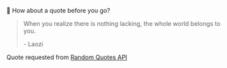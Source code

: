 📣 How about a quote before you go?

> When you realize there is nothing lacking, the whole world belongs to you.
>
> <p>- Laozi</p>

Quote requested from [Random Quotes API](https://github.com/lukePeavey/quotable)

